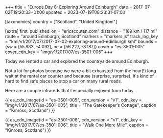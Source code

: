 +++
title = "Europe Day 8: Exploring Around Edinburgh"
date = 2017-07-02T19:20:33+01:00
updated = 2023-07-19T08:23:31-07:00

[taxonomies]
country = ["Scotland", "United Kingdom"]

[extra]
first_published_on = "ericscouten.com"
distance = "189 km / 117 mi"
route = "around Edinburgh, Scotland"
markers = "markers.js"
track_log_key = "kml/v1/2017/07/2017-07-02-exploring-around-edinburgh.kml"
bounds = {sw = [55.833, -4.092], ne = [56.227, -3.187]}
cover = "es-3501-005"
cover_cdn_key = "img/v1/2017/07/es-3501-005"
+++

Today we rented a car and explored the countryside around Edinburgh.

<!-- more -->

Not a lot for photos because we were a bit exhausted from the hour(!) long wait at the rental car counter and because (surprise, surprise), it's kind of hard to find safe places to stop a car on many rural roads.

Here are a couple infrareds that I especially enjoyed from today.

{{ es_cdn_image(id = "es-3501-005", cdn_version = "v1", cdn_key = "img/v1/2017/07/es-3501-005", title = "The Gatekeeper’s Cottage", caption = "Kinross, Scotland") }}

{{ es_cdn_image(id = "es-3501-006", cdn_version = "v1", cdn_key = "img/v1/2017/07/es-3501-006", title = "Walk One More Mile", caption = "Kinross, Scotland") }}
